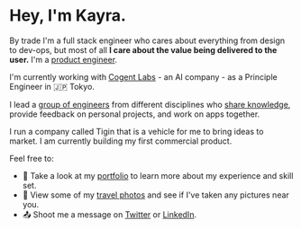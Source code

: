 # Hey, I'm Kayra.

By trade I'm a full stack engineer who cares about everything from design to dev-ops, but most of all **I care about the value being delivered to the user.** I'm a [product engineer](https://curiousest.com/product-engineer/). 

I'm currently working with [Cogent Labs](https://www.cogent.co.jp/en/) - an AI company - as a Principle Engineer in 🇯🇵 Tokyo.

I lead a [group of engineers](https://github.com/dinkers) from different disciplines who [share knowledge](http://dinkers.io), provide feedback on personal projects, and work on apps together.

I run a company called Tigin that is a vehicle for me to bring ideas to market. I am currently building my first commercial product. 

Feel free to:

* 📖 Take a look at my [portfolio](https://kayra.io) to learn more about my experience and skill set.
* 📸 View some of my [travel photos](http://metuo.io) and see if I've taken any pictures near you.
* 📤 Shoot me a message on [Twitter](https://twitter.com/KayraAlat) or [LinkedIn](https://www.linkedin.com/in/kayraalat/).
